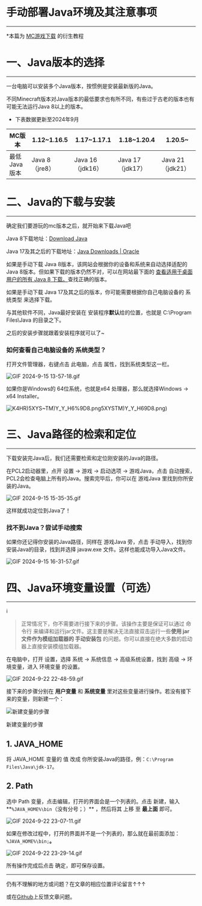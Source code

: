 # 手动部署Java环境及其注意事项

---

*本篇为 [MC游戏下载](MC%E6%B8%B8%E6%88%8F%E4%B8%8B%E8%BD%BD%20fd720475881740aa961934c2658074b0.md) 的衍生教程

# 一、Java版本的选择

---

一台电脑可以安装多个Java版本，按惯例是安装最新版的Java。

不同Minecraft版本对Java版本的最低要求也有所不同，有些过于古老的版本也有可能无法运行Java 8以上的版本。

* 下表数据更新至2024年9月

| MC版本 | 1.12~1.16.5 | 1.17~1.17.1 | 1.18~1.20.4 | 1.20.5~ |
| --- | --- | --- | --- | --- |
| 最低Java版本 | Java 8（jre8） | Java 16（jdk16） | Java 17（jdk17） | Java 21（jdk21） |

# 二、Java的下载与安装

---

确定我们要游玩的mc版本之后，就开始来下载Java吧

Java 8下载地址：[Download Java](https://www.java.com/zh-CN/download/)

Java 17及其之后的下载地址：[Java Downloads | Oracle](https://www.oracle.com/java/technologies/downloads/#jdk21-windows)

如果是手动下载 Java 8版本，该网站会根据你的设备和系统来自动选择适配的 Java 8版本。但如果下载的版本仍然不对，可以在网站最下面的 [查看适用于桌面用户的所有 Java 8 下载。](https://www.java.com/zh-CN/download/manual.jsp)查找正确的版本。

如果是手动下载 Java 17及其之后的版本，你可能需要根据你自己电脑设备的 系统类型 来选择下载。

与其他软件不同，Java最好安装在 安装程序**默认**给的位置，也就是 C:\Program Files\Java 的目录之下。

之后的安装步骤就跟着安装程序就可以了~

### 如何查看自己电脑设备的 系统类型？

打开文件管理器，右键点击 此电脑，点击 属性，找到系统类型这一栏。

![GIF 2024-9-15 13-57-18.gif](%E6%89%8B%E5%8A%A8%E9%83%A8%E7%BD%B2Java%E7%8E%AF%E5%A2%83%E5%8F%8A%E5%85%B6%E6%B3%A8%E6%84%8F%E4%BA%8B%E9%A1%B9%2010142acc0fdb80f5aefee069dc12073f/GIF_2024-9-15_13-57-18.gif)

如果你是Windows的 64位系统，也就是x64 处理器，那么就选择Windows → x64 Installer。

![K4HR)5XYS~TM)Y_Y_H6%9D8.png](%E6%89%8B%E5%8A%A8%E9%83%A8%E7%BD%B2Java%E7%8E%AF%E5%A2%83%E5%8F%8A%E5%85%B6%E6%B3%A8%E6%84%8F%E4%BA%8B%E9%A1%B9%2010142acc0fdb80f5aefee069dc12073f/K4HR)5XYSTM)Y_Y_H69D8.png)

# 三、Java路径的检索和定位

---

下载安装完Java后，我们还需要检索和定位刚安装的Java的路径。

在PCL2启动器里，点开 设置 → 游戏 → 启动选项 → 游戏Java，点击 自动搜索，PCL2会检查电脑上所有的Java。搜索完毕后，你可以在 游戏Java 里找到你所安装的Java。

![GIF 2024-9-15 15-35-35.gif](%E6%89%8B%E5%8A%A8%E9%83%A8%E7%BD%B2Java%E7%8E%AF%E5%A2%83%E5%8F%8A%E5%85%B6%E6%B3%A8%E6%84%8F%E4%BA%8B%E9%A1%B9%2010142acc0fdb80f5aefee069dc12073f/GIF_2024-9-15_15-35-35.gif)

这样就成功定位到Java了！

### 找不到Java？尝试手动搜索

如果你还记得你安装的Java路径，同样在 游戏Java 旁，点击 手动导入，找到你安装Java的目录，找到并选择 javaw.exe 文件。这样也能成功导入Java文件。

![GIF 2024-9-15 16-31-57.gif](%E6%89%8B%E5%8A%A8%E9%83%A8%E7%BD%B2Java%E7%8E%AF%E5%A2%83%E5%8F%8A%E5%85%B6%E6%B3%A8%E6%84%8F%E4%BA%8B%E9%A1%B9%2010142acc0fdb80f5aefee069dc12073f/GIF_2024-9-15_16-31-57.gif)

# 四、Java环境变量设置（可选）

---

<aside>
ℹ️

> 正常情况下，你不需要进行接下来的步骤。该操作主要是保证可以通过 命令行 来编译和运行jar文件。这主要是解决无法直接双击运行一些**使用 jar 文件作为模组加载器的 手动安装包** 的问题。你可以直接在绝大多数的启动器上直接安装模组加载器。
> 
</aside>

在电脑中，打开 设置，选择 系统 → 系统信息 → 高级系统设置，找到 高级 → 环境变量，进入 环境变量 的设置。

![GIF 2024-9-22 22-48-59.gif](%E6%89%8B%E5%8A%A8%E9%83%A8%E7%BD%B2Java%E7%8E%AF%E5%A2%83%E5%8F%8A%E5%85%B6%E6%B3%A8%E6%84%8F%E4%BA%8B%E9%A1%B9%2010142acc0fdb80f5aefee069dc12073f/GIF_2024-9-22_22-48-59.gif)

接下来的步骤分别在 **用户变量** 和 **系统变量** 里对这些变量进行操作。若没有接下来的变量，则新建一个：

![新建变量的步骤](%E6%89%8B%E5%8A%A8%E9%83%A8%E7%BD%B2Java%E7%8E%AF%E5%A2%83%E5%8F%8A%E5%85%B6%E6%B3%A8%E6%84%8F%E4%BA%8B%E9%A1%B9%2010142acc0fdb80f5aefee069dc12073f/GIF_2024-9-22_23-11-28.gif)

新建变量的步骤

## 1. JAVA_HOME

将 JAVA_HOME 变量的 值 改成 你所安装Java的路径，例：`C:\Program Files\Java\jdk-17`。

## 2. Path

选中 Path 变量，点击编辑，打开的界面会是一个列表的。点击 新建，输入**`%JAVA_HOME%\bin`（没有分号；）** ，然后将其 上移 至 **最上面** 即可。

![GIF 2024-9-22 23-07-11.gif](%E6%89%8B%E5%8A%A8%E9%83%A8%E7%BD%B2Java%E7%8E%AF%E5%A2%83%E5%8F%8A%E5%85%B6%E6%B3%A8%E6%84%8F%E4%BA%8B%E9%A1%B9%2010142acc0fdb80f5aefee069dc12073f/GIF_2024-9-22_23-07-11.gif)

如果在修改过程中，打开的界面并不是一个列表的，那么就在最前面添加：`%JAVA_HOME%\bin;`**。**

![GIF 2024-9-22 23-29-14.gif](%E6%89%8B%E5%8A%A8%E9%83%A8%E7%BD%B2Java%E7%8E%AF%E5%A2%83%E5%8F%8A%E5%85%B6%E6%B3%A8%E6%84%8F%E4%BA%8B%E9%A1%B9%2010142acc0fdb80f5aefee069dc12073f/GIF_2024-9-22_23-29-14.gif)

所有操作完成后点击 确定，即可保存设置。

---

仍有不理解的地方或问题？在文章的相应位置评论留言↑↑↑

或在[Github](https://github.com/XendQieHit/getStartAboutMC/issues)上反馈文章问题。